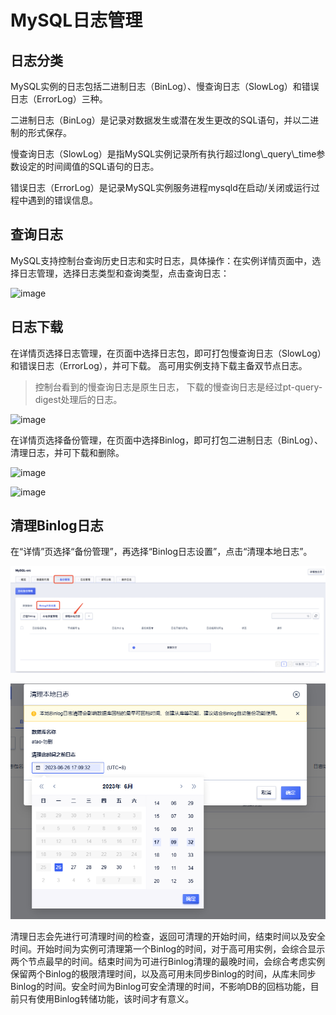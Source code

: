 

# MySQL日志管理

## 日志分类

MySQL实例的日志包括二进制日志（BinLog）、慢查询日志（SlowLog）和错误日志（ErrorLog）三种。

二进制日志（BinLog）是记录对数据发生或潜在发生更改的SQL语句，并以二进制的形式保存。

慢查询日志（SlowLog）是指MySQL实例记录所有执行超过long\\\_query\\\_time参数设定的时间阈值的SQL语句的日志。

错误日志（ErrorLog）是记录MySQL实例服务进程mysqld在启动/关闭或运行过程中遇到的错误信息。

## 查询日志

MySQL支持控制台查询历史日志和实时日志，具体操作：在实例详情页面中，选择日志管理，选择日志类型和查询类型，点击查询日志：

![image](/images/查询日志.png)

## 日志下载

在详情页选择日志管理，在页面中选择日志包，即可打包慢查询日志（SlowLog）和错误日志（ErrorLog），并可下载。
高可用实例支持下载主备双节点日志。
> 控制台看到的慢查询日志是原生日志， 下载的慢查询日志是经过pt-query-digest处理后的日志。

![image](/images/管理日志0.png)

在详情页选择备份管理，在页面中选择Binlog，即可打包二进制日志（BinLog）、清理日志，并可下载和删除。

![image](/images/binlog.png)

![image](/images/打包binlog.png)

## 清理Binlog日志

在“详情”页选择“备份管理”，再选择“Binlog日志设置”，点击“清理本地日志”。

![image](/images/guide/binlog_cleanup_entry.png)

![image](/images/BinlogTime.png)

清理日志会先进行可清理时间的检查，返回可清理的开始时间，结束时间以及安全时间。开始时间为实例可清理第一个Binlog的时间，对于高可用实例，会综合显示两个节点最早的时间。结束时间为可进行Binlog清理的最晚时间，会综合考虑实例保留两个Binlog的极限清理时间，以及高可用未同步Binlog的时间，从库未同步Binlog的时间。安全时间为Binlog可安全清理的时间，不影响DB的回档功能，目前只有使用Binlog转储功能，该时间才有意义。


